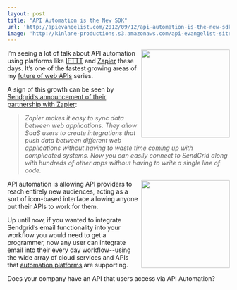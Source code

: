 ```yaml
---
layout: post
title: "API Automation is the New SDK"
url: 'http://apievangelist.com/2012/09/12/api-automation-is-the-new-sdk/'
image: 'http://kinlane-productions.s3.amazonaws.com/api-evangelist-site/blog/zapier-sendgrid.png'
---
```


[<img src="https://s3.amazonaws.com/kinlane-productions/api-evangelist/zapier/zapier-logo.jpeg" alt="" width="200" align="right" />][1]

I’m seeing a lot of talk about API automation using platforms like [IFTTT][2] and [Zapier][3] these days. It’s one of the fastest growing areas of my [future of web APIs][4] series.

A sign of this growth can be seen by [Sendgrid’s announcement of their partnership with Zapier][5]:

> _Zapier makes it easy to sync data between web applications. They allow SaaS users to create integrations that push data between different web applications without having to waste time coming up with complicated systems. Now you can easily connect to SendGrid along with hundreds of other apps without having to write a single line of code._

[<img src="https://s3.amazonaws.com/kinlane-productions/api-evangelist/sendgrid/sendgrid.jpeg" alt="" width="200" align="right" />][6]

API automation is allowing API providers to reach entirely new audiences, acting as a sort of icon-based interface allowing anyone put their APIs to work for them.

Up until now, if you wanted to integrate Sendgrid’s email functionality into your workflow you would need to get a programmer, now any user can integrate email into their every day workflow--using the wide array of cloud services and APIs that [automation platforms][7] are supporting.

Does your company have an API that users access via API Automation?

   [1]: https://zapier.com/
   [2]: https://ifttt.com/dashboard (IFTTT)
   [3]: https://zapier.com/ (Zapier)
   [4]: http://apievangelist.com/2012/07/27/what-is-the-future-of-web-apis/ (future of web APIs)
   [5]: http://sendgrid.com/blog/sync-data-between-applications/ (Sendgrid’s announcement of their partnership with Zapier)
   [6]: http://sendgrid.com/
   [7]: http://apievangelist.com/2012/08/21/api-automation-platforms/ (automation platforms)
